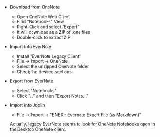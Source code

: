 - Download from OneNote

  - Open OneNote Web Client
  - Find "Notebooks" View
  - Right-Click and select "Export"
  - It will download as a ZIP of .one files
  - Double-click to extract ZIP

- Import Into EverNote

  - Install "EverNote Legacy Client"
  - File -> Import -> OneNote
  - Select the unzipped OneNote folder
  - Check the desired sections

- Export from EverNote

  - Select "Notebooks"
  - Click "..." and then "Export Notes..."

- Import into Joplin

  - File -> Import -> "ENEX - Evernote Export File (as Markdown)"

  

  Actually, legacy EverNote seems to look for OneNote Notebooks open in the Desktop OneNote client. 